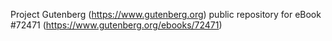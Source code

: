 Project Gutenberg (https://www.gutenberg.org) public repository
for eBook #72471 (https://www.gutenberg.org/ebooks/72471)
